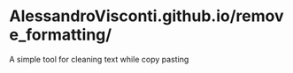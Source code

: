 # AlessandroVisconti.github.io/remove_formatting/
A simple tool for cleaning text while copy pasting

